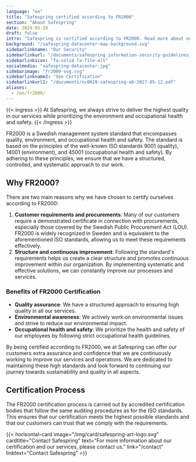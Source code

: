 ```yaml
---
language: "en"
title: "Safespring certified according to FR2000"
section: "About Safespring"
date: 2024-05-28
draft: false
intro: "Safespring is certified according to FR2000. Read more about our certification and how it benefits our customers and our business."
background: "/safespring-datacenter-map-background.svg"
sidebarlinkname: "Our Security"
sidebarlinkurl: "/documents/safespring_information-security-guidelines_2024.pdf"
sidebarlinkicon: "fa-solid fa-file-alt"
socialmedia: "safespring-datacenter.jpg"
sidebarimage: "fr2000-svg.svg"
sidebarlinkname2: "See Certification"
sidebarlinkurl2: "/documents/nc0020-safespring-ab-2027-05-12.pdf"
aliases:
  - /en/fr2000/
---
```


{{< ingress >}}
At Safespring, we always strive to deliver the highest quality in our services while prioritizing the environment and occupational health and safety.
{{< /ingress >}}

FR2000 is a Swedish management system standard that encompasses quality, environment, and occupational health and safety. The standard is based on the principles of the well-known ISO standards 9001 (quality), 14001 (environment), and 45001 (occupational health and safety). By adhering to these principles, we ensure that we have a structured, controlled, and systematic approach to our work.

## Why FR2000?

There are two main reasons why we have chosen to certify ourselves according to FR2000:

1. **Customer requirements and procurements**: Many of our customers require a demonstrated certificate in connection with procurements, especially those covered by the Swedish Public Procurement Act (LOU). FR2000 is widely recognized in Sweden and is equivalent to the aforementioned ISO standards, allowing us to meet these requirements effectively.
2. **Structure and continuous improvement**: Following the standard's requirements helps us create a clear structure and promotes continuous improvement within our organization. By implementing systematic and effective solutions, we can constantly improve our processes and services.

### Benefits of FR2000 Certification

- **Quality assurance**: We have a structured approach to ensuring high quality in all our services.
- **Environmental awareness**: We actively work on environmental issues and strive to reduce our environmental impact.
- **Occupational health and safety**: We prioritize the health and safety of our employees by following strict occupational health guidelines.

By being certified according to FR2000, we at Safespring can offer our customers extra assurance and confidence that we are continuously working to improve our services and operations. We are dedicated to maintaining these high standards and look forward to continuing our journey towards sustainability and quality in all aspects.

## Certification Process

The FR2000 certification process is carried out by accredited certification bodies that follow the same auditing procedures as for the ISO standards. This ensures that our certification meets the highest possible standards and that our customers can trust that we comply with the requirements.

{{< horisontal-card image="/img/card/safespring-art-logo.svg" cardtitle="Contact Safespring" text="For more information about our certification and our services, please contact us." link="/contact" linktext="Contact Safespring" >}}
